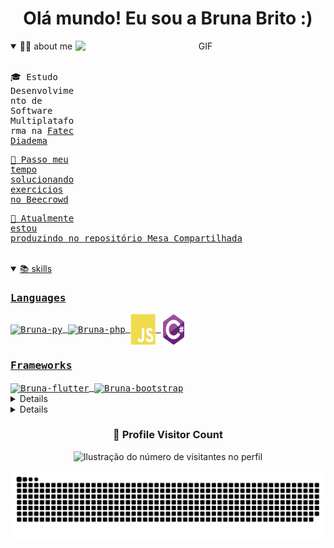 <h1 align="center">Olá mundo! Eu sou a Bruna Brito :)</h1>

<a target="_blank" align="center">
  <img align="right" top="500" height="300" width="400" alt="GIF" src="https://i.pinimg.com/originals/cf/bf/47/cfbf47ce7bb75b48032153ed1ed5d91d.gif">
</a>

<details open > 
  <summary> 👩‍💻 about me </summary>
  <div>
  <samp>
   <br>
<p>🎓 Estudo Desenvolvimento de Software Multiplataforma  na <a href="https://fatecdiadema.com.br/">Fatec Diadema </p>
<p> 👾 Passo meu tempo solucionando exercicios no <a href="https://www.beecrowd.com.br/judge/pt/profile/884431"> Beecrowd </p>
<p> 🍝 Atualmente estou produzindo no repositório <a href="https://github.com/brunabrits/MesaCompartilhada_PI"> Mesa Compartilhada</p>
   <br>
     </samp>
  </div>    
</details>


<details open> 
  <summary> 📚 skills </summary>
  <div>
  <samp>
   <summary><h3>Languages</h3></summary>
  <img align="center" alt="Bruna-py" height="50" width="40" src="https://cdn.jsdelivr.net/gh/devicons/devicon/icons/python/python-plain.svg" />
  <img align="center" alt="Bruna-php" height="70" width="50" src="https://cdn.jsdelivr.net/gh/devicons/devicon/icons/php/php-plain.svg" />
  <img align="center" alt="Bruna-js" height="50" width="40" src="https://raw.githubusercontent.com/devicons/devicon/master/icons/javascript/javascript-plain.svg">
  <img align="center" alt="Bruna-C#" height="50" width="40" src="https://raw.githubusercontent.com/devicons/devicon/master/icons/csharp/csharp-original.svg">
 <br>
<summary><h3>Frameworks</h3></summary>
  <img align="center" alt="Bruna-flutter" height="50" width="40" src="https://cdn.jsdelivr.net/gh/devicons/devicon/icons/flutter/flutter-original.svg" />
  <img align="center" alt="Bruna-bootstrap" height="50" width="40" src="https://cdn.jsdelivr.net/gh/devicons/devicon/icons/bootstrap/bootstrap-plain.svg" />            
   <br>
     </samp>
  </div>    
</details>


<details> 
  <summary>🧮analytics</summary>
  <div>
  <samp>
    
   <p align="center">
    <a href="https://github.com/brunabrits">
   <img width="49.5%" src="https://github-readme-streak-stats.herokuapp.com/?user=brunabrits&theme=gruvbox&hide_border=true&theme=dark" />
   <br>
  <img height="180em" src="https://github-readme-stats.vercel.app/api?username=brunabrits&show_icons=true&theme=dark&include_all_commits=true&count_private=true"/>
  <img height="180em" src="https://github-readme-stats.vercel.app/api/top-langs/?username=brunabrits&layout=compact&langs_count=7&theme=dark"/>
</p>
     <br>
     </samp>
  </div>    
</details>


 <details>
  <summary>☎️ contact me</summary>
<div>
  <samp>
    <p align="center">
      <br/>
      <a href="https://www.linkedin.com/in/bruna-brito-/"><img align="center"
         src="https://img.shields.io/badge/linkedin-%231DA1F2.svg?style=for-the-badge&logo=linkedin&logoColor=white"
          height="30"/></a>
          <a href="https://instagram.com/brunineea__/" target="blank"><img align="center"
         src="https://img.shields.io/badge/instagram-%23E4405F.svg?style=for-the-badge&logo=Instagram&logoColor=white"
        height="30"/></a>
    </p>
  </samp>
</div>
</details>

<div align="center">
  <h3><b>📍 Profile Visitor Count</b></h3>

<p align="center">
  <img src="https://profile-counter.glitch.me/brunabrits/count.svg" alt="Ilustração do número de visitantes no perfil"/>

![Snake animation](https://github.com/brunabrits/brunabrits/blob/output/github-contribution-grid-snake.svg)

</div>
     
          
  

